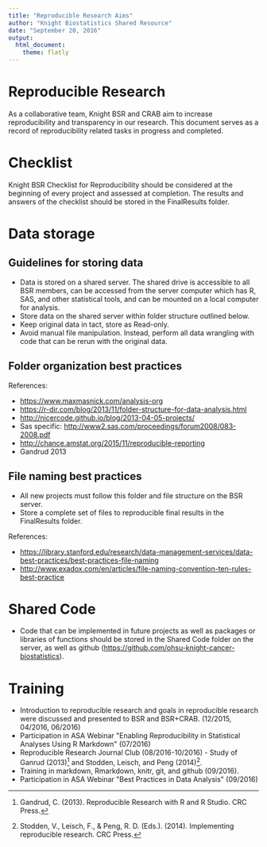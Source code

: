 ```yaml
---
title: "Reproducible Research Aims"
author: "Knight Biostatistics Shared Resource"
date: "September 20, 2016"
output: 
  html_document: 
    theme: flatly
---
```


# Reproducible Research

As a collaborative team, Knight BSR and CRAB aim to increase reproducibility and transparency in our research. This document serves as a record of reproducibility related tasks in progress and completed.

# Checklist

Knight BSR Checklist for Reproducibility should be considered at the beginning of every project and assessed at completion. The results and answers of the checklist should be stored in the FinalResults folder.

# Data storage

## Guidelines for storing data

- Data is stored on a shared server. The shared drive is accessible to all BSR members, can be accessed from the server computer which has R, SAS, and other statistical tools, and can be mounted on a local computer for analysis.
- Store data on the shared server within folder structure outlined below.
- Keep original data in tact, store as Read-only.
- Avoid manual file manipulation. Instead, perform all data wrangling with code that can be rerun with the original data.

## Folder organization best practices

References:

- https://www.maxmasnick.com/analysis-org
- https://r-dir.com/blog/2013/11/folder-structure-for-data-analysis.html
- http://nicercode.github.io/blog/2013-04-05-projects/
- Sas specific: http://www2.sas.com/proceedings/forum2008/083-2008.pdf
- http://chance.amstat.org/2015/11/reproducible-reporting
- Gandrud 2013

## File naming best practices

- All new projects must follow this folder and file structure on the BSR server.
- Store a complete set of files to reproducible final results in the FinalResults folder.

References:

- https://library.stanford.edu/research/data-management-services/data-best-practices/best-practices-file-naming
- http://www.exadox.com/en/articles/file-naming-convention-ten-rules-best-practice

# Shared Code

- Code that can be implemented in future projects as well as packages or libraries of functions should be stored in the Shared Code folder on the server, as well as github (https://github.com/ohsu-knight-cancer-biostatistics).

# Training

- Introduction to reproducible research and goals in reproducible research were discussed and presented to BSR and BSR+CRAB. (12/2015, 04/2016, 06/2016)
- Participation in ASA Webinar "Enabling Reproducibility in Statistical Analyses Using R Markdown" (07/2016)
- Reproducible Research Journal Club (08/2016-10/2016) - Study of Ganrud (2013)[^gr1] and Stodden, Leisch, and Peng (2014)[^slp].
- Training in markdown, Rmarkdown, knitr, git, and github (09/2016).
- Participation in ASA Webinar "Best Practices in Data Analysis" (09/2016)


[^gr1]: Gandrud, C. (2013). Reproducible Research with R and R Studio. CRC Press.
[^slp]: Stodden, V., Leisch, F., & Peng, R. D. (Eds.). (2014). Implementing reproducible research. CRC Press.



